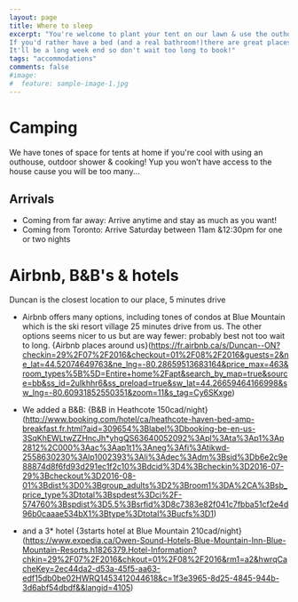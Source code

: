 ```yaml
---
layout: page
title: Where to sleep
excerpt: "You're welcome to plant your tent on our lawn & use the outhouse, outdoor shower, cooking area we'll set up.
If you'd rather have a bed (and a real bathroom!)there are great places close to us. 
It'll be a long week end so don't wait too long to book!"
tags: "accommodations"
comments: false
#image:
#  feature: sample-image-1.jpg
---
```




# Camping

We have tones of space for tents at home if you're cool with using an outhouse, outdoor shower & cooking! 
Yup you won’t have access to the house cause you will be too many...


## Arrivals
- Coming from far away: Arrive anytime and stay as much as you want!
- Coming from Toronto: Arrive Saturday between 11am &12:30pm for one or two nights



# Airbnb, B&B's & hotels
Duncan is the closest location to our place, 5 minutes drive

- Airbnb offers many options, including tones of condos at Blue Mountain which is the ski resort village 25 minutes drive from us. The other options seems nicer to us but are way fewer: probably best not too wait to long. 
{Airbnb places around us}(https://fr.airbnb.ca/s/Duncan--ON?checkin=29%2F07%2F2016&checkout=01%2F08%2F2016&guests=2&ne_lat=44.52074649763&ne_lng=-80.28659513683164&price_max=463&room_types%5B%5D=Entire+home%2Fapt&search_by_map=true&source=bb&ss_id=2ulkhhr6&ss_preload=true&sw_lat=44.26659464166998&sw_lng=-80.60931852550351&zoom=11&s_tag=Cy6SKxge)

- We added a B&B:
{B&B in Heathcote 150cad/night}(http://www.booking.com/hotel/ca/heathcote-haven-bed-amp-breakfast.fr.html?aid=309654%3Blabel%3Dbooking-be-en-us-3SqKhEWLtwZZHncJh*yhgQS63640052092%3Apl%3Ata%3Ap1%3Ap2812%2C000%3Aac%3Aap1t1%3Aneg%3Afi%3Atikwd-2558630230%3Alp1002393%3Ali%3Adec%3Adm%3Bsid%3Db6e2c9e88874d8f6fd93d291ec1f2c10%3Bdcid%3D4%3Bcheckin%3D2016-07-29%3Bcheckout%3D2016-08-01%3Bdist%3D0%3Bgroup_adults%3D2%3Broom1%3DA%2CA%3Bsb_price_type%3Dtotal%3Bspdest%3Dci%2F-574760%3Bspdist%3D5.5%3Bsrfid%3D8c7383e82f041c7fbba51cf2e4d96b0caaae534bX1%3Btype%3Dtotal%3Bucfs%3D1)

- and a 3* hotel
{3starts hotel at Blue Mountain 210cad/night}(https://www.expedia.ca/Owen-Sound-Hotels-Blue-Mountain-Inn-Blue-Mountain-Resorts.h1826379.Hotel-Information?chkin=29%2F07%2F2016&chkout=01%2F08%2F2016&rm1=a2&hwrqCacheKey=2ec44da2-d53a-45f5-aa63-edf15db0be02HWRQ1453412044618&c=1f3e3965-8d25-4845-944b-3d6abf54dbdf&&langid=4105)

 

